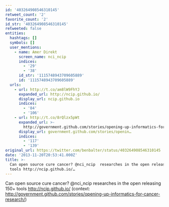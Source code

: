 ```yaml
---
id: '403264908546310145'
retweet_count: '2'
favorite_count: '2'
id_str: '403264908546310145'
retweeted: false
entities:
  hashtags: []
  symbols: []
  user_mentions:
    - name: Amer Direkt
      screen_name: nci_ncip
      indices:
        - '29'
        - '38'
      id_str: '1115748943709605889'
      id: '1115748943709605889'
  urls:
    - url: http://t.co/am8lW9FhYJ
      expanded_url: http://ncip.github.io/
      display_url: ncip.github.io
      indices:
        - '84'
        - '106'
    - url: http://t.co/8rQlzx5pWt
      expanded_url: >-
        http://government.github.com/stories/opening-up-informatics-for-cancer-research/
      display_url: government.github.com/stories/openin…
      indices:
        - '117'
        - '139'
original_url: https://twitter.com/benbalter/status/403264908546310145
date: '2013-11-20T20:53:41.000Z'
title: >-
  Can open source cure cancer? @nci_ncip  researches in the open releasing 150+
  tools http://ncip.github.io/…
---
```


Can open source cure cancer? @nci_ncip  researches in the open releasing 150+ tools http://ncip.github.io/ (context: http://government.github.com/stories/opening-up-informatics-for-cancer-research/)